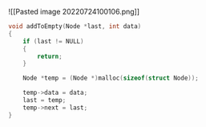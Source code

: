 ![[Pasted image 20220724100106.png]]
```CPP
void addToEmpty(Node *last, int data)
{
    if (last != NULL)
    {
        return;
    }

    Node *temp = (Node *)malloc(sizeof(struct Node));

    temp->data = data;
    last = temp;
    temp->next = last;
}
```